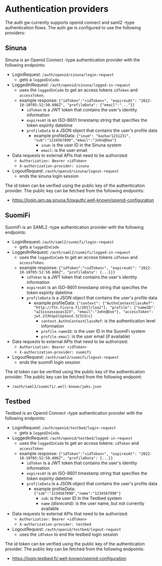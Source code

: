 # Authentication providers

The auth gw currently supports openid connect and saml2 -type authentication flows. The auth gw is configured to use the following providers:

## Sinuna

Sinuna is an Openid Connect -type authentication provider with the following endpoints:

- LoginRequest: `/auth/openid/sinuna/login-request`
  - gets a `loggedInCode`.
- LoggedInRequest: `/auth/openid/sinuna/logged-in-request`
  - uses the `loggedInCode` to get an access tokens `idToken` and `accessToken`.
  - example response: `{"idToken":"<idToken>", "expiresAt": "2022-10-10T05:52:50.886Z", "profileData": {"email":"..."}}`
    - `idToken` is a JWT token that contains the user's identity information
    - `expiresAt` is an ISO-8601 timestamp string that specifies the token expirity datetime
    - `profileData` is a JSON object that contains the user's profile data
      - example profileData: `{"inum": "bazbar1231231", "sub":"1234567890","email":"John@Doe"}`
        - `inum`: is the user ID in the Sinuna system
        - `email`: is the user email
- Data requests to external APIs that need to be authorized:
  - `Authorization: Bearer <idToken>`
  - `X-authorization-provider: sinuna`
- LogoutRequest: `/auth/openid/sinuna/logout-request`
  - ends the sinuna login session

The id token can be verified using the public key of the authentication provider. The public key can be fetched from the following endpoints:

- https://login.iam.qa.sinuna.fi/oxauth/.well-known/openid-configuration

## SuomiFi

SuomiFi is an SAML2 -type authentication provider with the following endpoints:

- LoginRequest: `/auth/saml2/suomifi/login-request`
  - gets a `loggedInCode`
- LoggedInRequest: `/auth/saml2/suomifi/logged-in-request`
  - uses the `loggedInCode` to get an access tokens `idToken` and `accessToken`.
  - example response: `{"idToken":"<idToken>", "expiresAt": "2022-10-10T05:52:50.886Z", "profileData": {...}}}`
    - `idToken` is a JWT token that contains the user's identity information
    - `expiresAt` is an ISO-8601 timestamp string that specifies the token expirity datetime
    - `profileData` is a JSON object that contains the user's profile data
      - example profileData: `{"context": {"AuthnContextClassRef": "http://ftn.ficora.fi/2017/loa2"}, "profile": {"nameID": "a21sxxasxaxas323", "email":"John@Doe"}, "accessToken": jwt.233höpölöpöasd.32313cc}`
        - `context.AuthnContextClassRef`: is the authentication level information
        - `profile.nameID`: is the user ID in the SuomiFi system
        - `profile.email`: is the user email (if available)
- Data requests to external APIs that need to be authorized:
  - `Authorization: Bearer <idToken>`
  - `X-authorization-provider: suomifi`
- LogoutRequest: `/auth/saml2/suomifi/logout-request`
  - ends the suomifi login session

The id token can be verified using the public key of the authentication provider. The public key can be fetched from the following endpoint:

- `/auth/saml2/suomifi/.well-known/jwks.json`

## Testbed

Testbed is an Openid Connect -type authentication provider with the following endpoints:

- LoginRequest: `/auth/openid/testbed/login-request`
  - gets a `loggedInCode`.
- LoggedInRequest: `/auth/openid/testbed/logged-in-request`
  - uses the `loggedInCode` to get an access tokens: `idToken` and `accessToken`
  - example response: `{"idToken":"<idToken>", "expiresAt": "2022-10-10T05:52:50.886Z", "profileData": {...}}`
    - `idToken` is a JWT token that contains the user's identity information
    - `expiresAt` is an ISO-8601 timestamp string that specifies the token expirity datetime
    - `profileData` is a JSON object that contains the user's profile data
      - example profileData: `{"sub":"1234567890","name":"1234567890"}`
        - `sub`: is the user ID in the Testbed system
        - `name` _(disrecard)_: is the user name, but not currently available
- Data requests to external APIs that need to be authorized:
  - `Authorization: Bearer <idToken>`
  - `X-authorization-provider: testbed`
- LogoutRequest: `/auth/openid/testbed/logout-request`
  - uses the `idToken` to end the testbed login session

The id token can be verified using the public key of the authentication provider. The public key can be fetched from the following endpoints:

- https://login.testbed.fi/.well-known/openid-configuration
